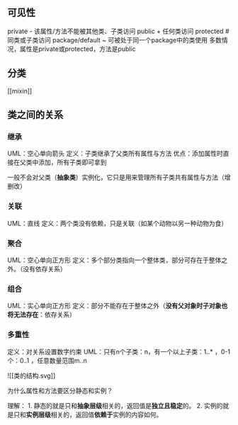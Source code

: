 ## 可见性
private - 该属性/方法不能被其他类、子类访问
public + 任何类访问
protected # 同类或子类访问
package/default ~ 可被处于同一个package中的类使用
多数情况，属性是private或protected，方法是public
## 分类
[[mixin]]
## 类之间的关系
### 继承
UML：空心单向箭头
定义：子类继承了父类所有属性与方法
优点：添加属性时直接在父类中添加，所有子类即可拿到

一般不会对父类（**抽象类**）实例化，它只是用来管理所有子类共有属性与方法（增删改）
### 关联
UML：直线
定义：两个类没有依赖，只是关联（如某个动物以另一种动物为食）
### 聚合
UML：空心单向正方形
定义：多个部分类指向一个整体类，部分可存在于整体之外。（没有依存关系）
### 组合
UML：实心单向正方形
定义：部分不能存在于整体之外（**没有父对象时子对象也将无法存在**：依存关系）
### 多重性
定义：对关系设置数字约束
UML：只有n个子类：n，有一个以上子类：1..* ，0-1个：0..1 ，任意数量范围m..n

![[类的结构.svg]]

为什么属性和方法要区分静态和实例？

理解：
	1. 静态的就是只和**抽象层级**相关的，返回值是**独立且稳定**的。
	2. 实例的就是只和**实例层级**相关的，返回值**依赖于**实例的内容如何。
